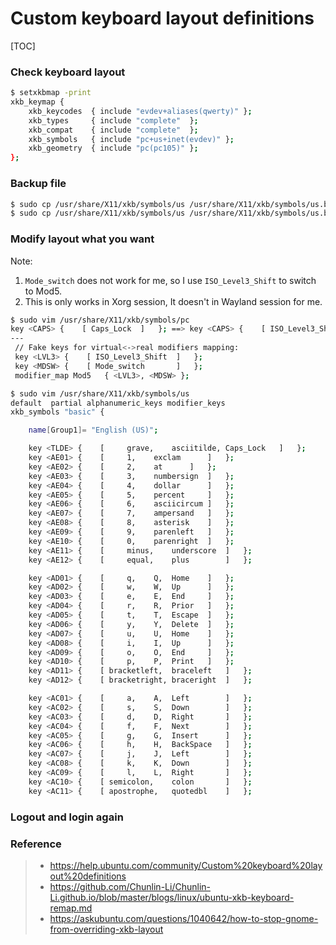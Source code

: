 Custom keyboard layout definitions
===

[TOC]

### Check keyboard layout

```bash
$ setxkbmap -print
xkb_keymap {
	xkb_keycodes  { include "evdev+aliases(qwerty)"	};
	xkb_types     { include "complete"	};
	xkb_compat    { include "complete"	};
	xkb_symbols   { include "pc+us+inet(evdev)"	};
	xkb_geometry  { include "pc(pc105)"	};
};
```

### Backup file

```bash
$ sudo cp /usr/share/X11/xkb/symbols/us /usr/share/X11/xkb/symbols/us.bak
$ sudo cp /usr/share/X11/xkb/symbols/us /usr/share/X11/xkb/symbols/us.bak
```

### Modify layout what you want

Note:
1. `Mode_switch` does not work for me, so I use `ISO_Level3_Shift` to switch to Mod5.
2. This is only works in Xorg session, It doesn't in Wayland session for me.

```bash
$ sudo vim /usr/share/X11/xkb/symbols/pc
key <CAPS> {    [ Caps_Lock  ]   }; ==> key <CAPS> {    [ ISO_Level3_Shift  ]   };
---
 // Fake keys for virtual<->real modifiers mapping:
 key <LVL3> {    [ ISO_Level3_Shift  ]   };
 key <MDSW> {    [ Mode_switch       ]   };
 modifier_map Mod5   { <LVL3>, <MDSW> };
```

```bash
$ sudo vim /usr/share/X11/xkb/symbols/us
default  partial alphanumeric_keys modifier_keys                                                                                 
xkb_symbols "basic" {

    name[Group1]= "English (US)";

    key <TLDE> {    [     grave,    asciitilde, Caps_Lock   ]   };   
    key <AE01> {    [     1,    exclam      ]   };   
    key <AE02> {    [     2,    at      ]   };   
    key <AE03> {    [     3,    numbersign  ]   };   
    key <AE04> {    [     4,    dollar      ]   };   
    key <AE05> {    [     5,    percent     ]   };   
    key <AE06> {    [     6,    asciicircum ]   };   
    key <AE07> {    [     7,    ampersand   ]   };   
    key <AE08> {    [     8,    asterisk    ]   };   
    key <AE09> {    [     9,    parenleft   ]   };   
    key <AE10> {    [     0,    parenright  ]   };   
    key <AE11> {    [     minus,    underscore  ]   };   
    key <AE12> {    [     equal,    plus        ]   };   

    key <AD01> {    [     q,    Q,  Home    ]   };   
    key <AD02> {    [     w,    W,  Up      ]   };   
    key <AD03> {    [     e,    E,  End     ]   };   
    key <AD04> {    [     r,    R,  Prior   ]   };   
    key <AD05> {    [     t,    T,  Escape  ]   };   
    key <AD06> {    [     y,    Y,  Delete  ]   };   
    key <AD07> {    [     u,    U,  Home    ]   };   
    key <AD08> {    [     i,    I,  Up      ]   };   
    key <AD09> {    [     o,    O,  End     ]   };   
    key <AD10> {    [     p,    P,  Print   ]   };   
    key <AD11> {    [ bracketleft,  braceleft   ]   };   
    key <AD12> {    [ bracketright, braceright  ]   };   

    key <AC01> {    [     a,    A,  Left        ]   };   
    key <AC02> {    [     s,    S,  Down        ]   };   
    key <AC03> {    [     d,    D,  Right       ]   };   
    key <AC04> {    [     f,    F,  Next        ]   };   
    key <AC05> {    [     g,    G,  Insert      ]   };   
    key <AC06> {    [     h,    H,  BackSpace   ]   };   
    key <AC07> {    [     j,    J,  Left        ]   };   
    key <AC08> {    [     k,    K,  Down        ]   };   
    key <AC09> {    [     l,    L,  Right       ]   };   
    key <AC10> {    [ semicolon,    colon       ]   };   
    key <AC11> {    [ apostrophe,   quotedbl    ]   };   

```

### Logout and login again

### Reference

> * https://help.ubuntu.com/community/Custom%20keyboard%20layout%20definitions
> * https://github.com/Chunlin-Li/Chunlin-Li.github.io/blob/master/blogs/linux/ubuntu-xkb-keyboard-remap.md
> * https://askubuntu.com/questions/1040642/how-to-stop-gnome-from-overriding-xkb-layout
